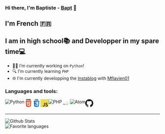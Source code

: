 ### Hi there, I'm Baptiste - [Bapt](https://github.com/Bapt5) 👋
## I'm French 🇫🇷

## I am in high school📚 and Developper in my spare time💻
- 👨‍💻 I’m currently working on `Python`!
- 🔍 I’m currently learning `PHP`
- 🌐 I'm currently developping the [Instablog](http://les-codeurs-lbp.bourseguin.fr/instablog) with [Mflavien01](https://github.com/Mflavien01)

### Languages and tools:

<img align="left" alt="Python" height="26px" src="https://ci-ia.groupecerco.com/web/image/23586/1200px-Python-logo-notext.svg.png" />
<img align="left" alt="HTML5" height="26px" src="https://raw.githubusercontent.com/github/explore/80688e429a7d4ef2fca1e82350fe8e3517d3494d/topics/html/html.png" />
<img align="left" alt="CSS3" height="26px" src="https://raw.githubusercontent.com/github/explore/80688e429a7d4ef2fca1e82350fe8e3517d3494d/topics/css/css.png" />
<img align="left" alt="JavaScript" height="26px" src="https://raw.githubusercontent.com/github/explore/80688e429a7d4ef2fca1e82350fe8e3517d3494d/topics/javascript/javascript.png" />
<img align="left" alt="PHP" height="26px" src="https://cdn.alsacreations.net/xmedia/doc/full/php-logo.png" />
<img align="left" alt="MySQL" height="26px" src="https://raw.githubusercontent.com/github/explore/80688e429a7d4ef2fca1e82350fe8e3517d3494d/topics/mysql/mysql.png" />
<img align="left" alt="Atom" height="26px" src="https://github.com/atom.png" />
<img align="left" alt="GitHub" height="26px" src="https://raw.githubusercontent.com/github/explore/78df643247d429f6cc873026c0622819ad797942/topics/github/github.png" />
<br />
<br />


---

<a href="https://github.com/Bapt5"><img align="left" alt="Github Stats" src="https://github-readme-stats.vercel.app/api?username=Bapt5&layout=compact&show_icons=true&title_color=f0f&icon_color=ff0&text_color=9f9f9f&bg_color=151515" /></a><br/>
<a href="https://github.com/Bapt5?tab=repositories"><img align="left" alt="Favorite languages" src="https://github-readme-stats.vercel.app/api/top-langs/?username=Bapt5&layout=compact&show_icons=true&title_color=fff&text_color=9f9f9f&bg_color=151515"  /></a>
